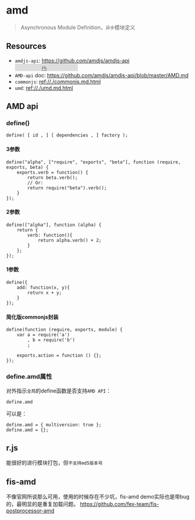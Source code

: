 # amd

> Asynchronous Module Definition，`异步`模块定义


## Resources

* `amdjs-api`: <https://github.com/amdjs/amdjs-api> <iframe src="http://258i.com/gbtn.html?user=amdjs&repo=amdjs-api&type=star&count=true" frameborder="0" scrolling="0" width="170px" height="20px"></iframe>
* `AMD-api` doc: <https://github.com/amdjs/amdjs-api/blob/master/AMD.md>
* `commonjs`: <ref://./commonjs.md.html>
* `umd`: <ref://./umd.md.html>


## AMD api

### define()

    define( [ id , ] [ dependencies , ] factory );

#### 3参数

    define("alpha", ["require", "exports", "beta"], function (require, exports, beta) {
        exports.verb = function() {
            return beta.verb();
            // Or:
            return require("beta").verb();
        }
    });


#### 2参数

    define(["alpha"], function (alpha) {
        return {
            verb: function(){
                return alpha.verb() + 2;
            }
        };
    });

#### 1参数

    define({
        add: function(x, y){
            return x + y;
        }
    });


#### 简化版commonjs封装

    define(function (require, exports, module) {
        var a = require('a')
            , b = require('b')
            ;

        exports.action = function () {};
    });



### define.amd属性

对外指示`全局`的define函数是否支持`AMD API`：

    define.amd

可以是：
    
    define.amd = { multiversion: true };
    define.amd = {};




## r.js

能很好的进行模块打包，但`不支持md5版本号`




## fis-amd

不像官网所说那么可用，使用的时候存在不少坑，fis-amd demo实际也是带bug的，最明显的是重复加载问题。
<https://github.com/fex-team/fis-postprocessor-amd>

